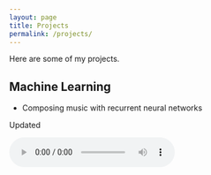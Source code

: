 ```yaml
---
layout: page
title: Projects
permalink: /projects/
---
```

Here are some of my projects.


<a name="cs"></a>
## Machine Learning

*   Composing music with recurrent neural networks

Updated

<audio controls>
  <source ="assets/mp3/song2.mp3" type="audio/mpeg"> 
</audio>

